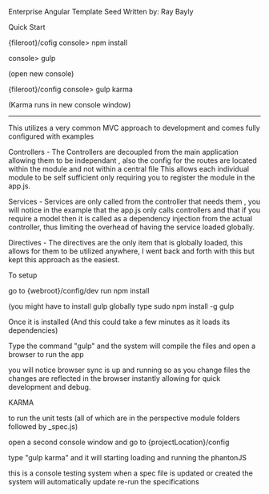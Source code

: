 
Enterprise Angular Template Seed 
Written by: Ray Bayly


Quick Start 

{fileroot}/cofig
console> npm install

console> gulp

(open new console)

{fileroot}/config
console> gulp karma

(Karma runs in new console window)


****************************************************************************************************************

This utilizes a very common MVC approach to development and comes fully configured with examples 
 
 Controllers - The Controllers are decoupled from the main application allowing them to be independant , also the config for the routes are located within the module and not within a central file 
This allows each individual module to be self sufficient only requiring you to register the module in the app.js. 

Services - Services are only called from the controller that needs them , you will notice in the example that the app.js only calls controllers and that if you require a model then it is called as a dependency injection from the actual controller, thus limiting the overhead of having the service loaded globally. 

Directives - The directives are the only item that is globally loaded, this allows for them to be utilized anywhere, I went back and forth with this but kept this approach as the easiest. 

To setup 

go to {webroot}/config/dev
run npm install

(you might have to install gulp globally type sudo npm install -g gulp

Once it is installed (And this could take a few minutes as it loads its dependencies)

Type the command "gulp" and the system will compile the files and open a browser to run the app 

you will notice browser sync is up and running so as you change files the changes are reflected in the browser instantly allowing for quick development and debug. 


KARMA 

to run the unit tests (all of which are in the perspective module folders followed by _spec.js) 

open a second console window and go to {projectLocation}/config

type "gulp karma" and it will starting loading and running the phantonJS

this is a console testing system when a spec file is updated or created the system will automatically update re-run the specifications 
